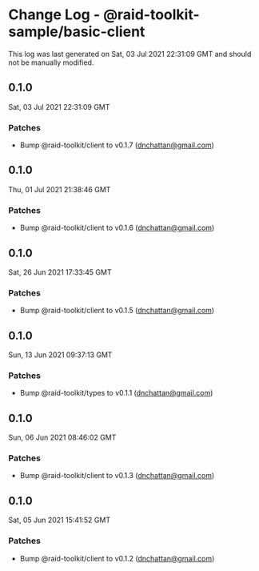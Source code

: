 # Change Log - @raid-toolkit-sample/basic-client

This log was last generated on Sat, 03 Jul 2021 22:31:09 GMT and should not be manually modified.

<!-- Start content -->

## 0.1.0

Sat, 03 Jul 2021 22:31:09 GMT

### Patches

- Bump @raid-toolkit/client to v0.1.7 (dnchattan@gmail.com)

## 0.1.0

Thu, 01 Jul 2021 21:38:46 GMT

### Patches

- Bump @raid-toolkit/client to v0.1.6 (dnchattan@gmail.com)

## 0.1.0

Sat, 26 Jun 2021 17:33:45 GMT

### Patches

- Bump @raid-toolkit/client to v0.1.5 (dnchattan@gmail.com)

## 0.1.0

Sun, 13 Jun 2021 09:37:13 GMT

### Patches

- Bump @raid-toolkit/types to v0.1.1 (dnchattan@gmail.com)

## 0.1.0

Sun, 06 Jun 2021 08:46:02 GMT

### Patches

- Bump @raid-toolkit/client to v0.1.3 (dnchattan@gmail.com)

## 0.1.0

Sat, 05 Jun 2021 15:41:52 GMT

### Patches

- Bump @raid-toolkit/client to v0.1.2 (dnchattan@gmail.com)
